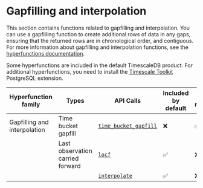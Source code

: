 # Gapfilling and interpolation
This section contains functions related to gapfilling and interpolation. You can
use a gapfilling function to create additional rows of data in any gaps,
ensuring that the returned rows are in chronological order, and contiguous. For
more information about gapfilling and interpolation functions, see the
[hyperfunctions documentation][hyperfunctions-gapfilling].

Some hyperfunctions are included in the default TimescaleDB product. For
additional hyperfunctions, you need to install the
[Timescale Toolkit][install-toolkit] PostgreSQL extension.

|Hyperfunction family|Types|API Calls|Included by default|Toolkit required|
|-|-|-|-|-|
|Gapfilling and interpolation|Time bucket gapfill|[`time_bucket_gapfill`](/hyperfunctions/gapfilling-interpolation/time_bucket_gapfill/)|❌|✅|
||Last observation carried forward|[`locf`](/hyperfunctions/gapfilling-interpolation/locf/)|✅|❌|
|||[`interpolate`](/hyperfunctions/gapfilling-interpolation/interpolate/)|✅|❌|


[hyperfunctions-gapfilling]: timescaledb/:currentVersion:/how-to-guides/hyperfunctions/gapfilling-interpolation/
[install-toolkit]: timescaledb/how-to-guides/:currentVersion:/hyperfunctions/install-toolkit
